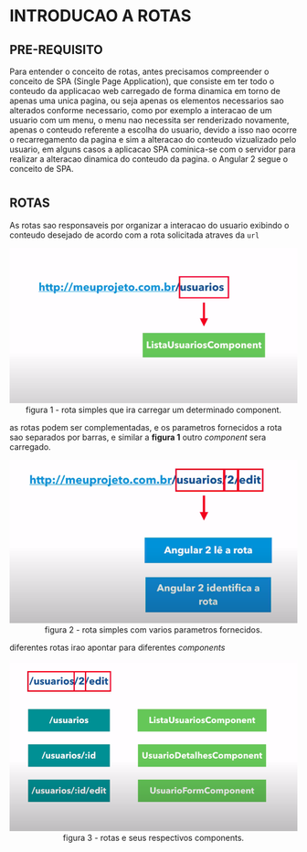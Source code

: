 # __INTRODUCAO A ROTAS__

## __PRE-REQUISITO__
Para entender o conceito de rotas, antes precisamos compreender o conceito de SPA (Single Page Application), que consiste em ter todo o conteudo da applicacao web carregado de forma dinamica em torno de apenas uma unica pagina, ou seja apenas os elementos necessarios sao alterados conforme necessario, como por exemplo a interacao de um usuario com um menu, o menu nao necessita ser renderizado novamente, apenas o conteudo referente a escolha do usuario, devido a isso nao ocorre o recarregamento da pagina e sim a alteracao do conteudo vizualizado pelo usuario, em alguns casos a aplicacao SPA cominica-se com o servidor para realizar a alteracao dinamica do conteudo da pagina. o Angular 2 segue o conceito de SPA.

#
## __ROTAS__ 

As rotas sao responsaveis por organizar a interacao do usuario exibindo o conteudo desejado de acordo com a rota solicitada atraves da `url`

<p align="center">
    <img src="img/introducao-rotas-rota-simples.png"><br>
    figura 1 - rota simples que ira carregar um determinado component.
</p>

as rotas podem ser complementadas, e os parametros fornecidos a rota sao separados por barras, e similar a __figura 1__ outro _component_ sera carregado.

<p align="center">
    <img src="img/introducao-rotas-rota-varios-parametros.png"><br>
    figura 2 - rota simples com varios parametros fornecidos.
</p>

diferentes rotas irao apontar para diferentes _components_

<p align="center">
    <img src="img/introducao-rotas-diferentes-rotas-para-diferentes-components.png"><br>
    figura 3 - rotas e seus respectivos components.
</p>